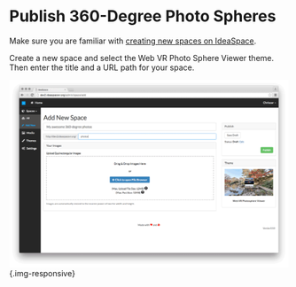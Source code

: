 # Publish 360-Degree Photo Spheres

Make sure you are familiar with [creating new spaces on IdeaSpace](/documentation/{{version}}/getting-started).

Create a new space and select the Web VR Photo Sphere Viewer theme. Then enter the title and a URL path for your space.

![WebVR Photo Sphere Viewer IdeaSpace](/assets/documentation/images/webvr-photo-sphere-viewer-ideaspace.png "WebVR Photo Sphere Viewer IdeaSpace") {.img-responsive}



